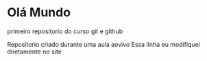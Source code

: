 # Olá Mundo
 primeiro repositorio do curso git e github

 Repositorio criado durante uma aula aovivo
 Essa linha eu modifiquei diretamente no site
